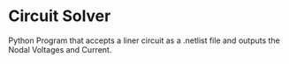 # Circuit Solver
Python Program that accepts a liner circuit as a .netlist file and outputs the Nodal Voltages and Current.
